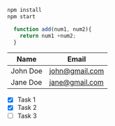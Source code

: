 <!-- Github Markdown -->

<!-- Code Blocks -->

```bash
npm install
npm start
```

```javascript
  function add(num1, num2){
    return num1 +num2;
  }
```

<!-- Tables -->

| Name	   | Email           |
| -------- | --------------- |
| John Doe |	john@gmail.com |
| Jane Doe |	jane@gmail.com |

<!-- Task Lists -->

* [x] Task 1
* [x] Task 2
* [ ] Task 3
